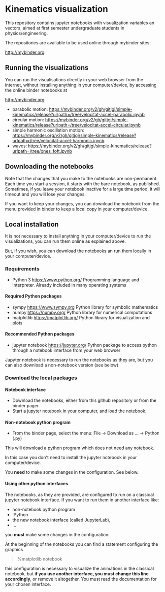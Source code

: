 # Kinematics visualization

This repository contains jupyter notebooks with visualization variables an vectors, aimed at first semester undergraduate students in physics/engineering.

The repositories are available to be used online through mybinder sites:

http://mybinder.org

## Running the visualizations

You can run the visualisations directly in your web browser from the internet, without installing anything in your computer/device, by accessing the online binder notebooks at

http://mybinder.org

- parabolic motion: https://mybinder.org/v2/gh/gitjgi/simple-kinematics/release?urlpath=/tree/velocitat-accel-parabolic.ipynb
- circular motion:
https://mybinder.org/v2/gh/gitjgi/simple-kinematics/release?urlpath=/tree/velocitat-accel-circular.ipynb
- simple harmonic oscillation motion: https://mybinder.org/v2/gh/gitjgi/simple-kinematics/release?urlpath=/tree/velocitat-accel-harmonic.ipynb
- waves:
https://mybinder.org/v2/gh/gitjgi/simple-kinematics/release?urlpath=/tree/ones_foft.ipynb

## Downloading the notebooks

Note that the changes that you make to the notebooks are non-permanent.
Each time you start a session, it starts with the bare notebook, as published.
Sometimes, if you leave your notebook inactive for a large time period, it will timeout and you will lose your changes.

If you want to keep your changes, you can download the notebook from the menu provided in binder to keep a local copy in your computer/device.

## Local installation

It is not necessary to install anything in your computer/device to run the visualizations, you can run them online as explained above.

But, if you wish, you can download the notebooks an run them locally in your computer/device.

### Requirements

- Python 3 https://www.python.org/
Programming language and interpreter. Already included in many operating systems

#### Required Python packages

- sympy https://www.sympy.org
Python library for symbolic mathematics
- numpy https://numpy.org/
Python library for numerical computations
- matplotlib https://matplotlib.org/
Python library for visualization and plots

#### Recommended Python packages

- jupyter notebook https://jupyter.org/
Python package to access python through a notebook interface from your web browser

Jupyter notebook is necessary to run the notebooks as they are, but you can also download a non-notebook version (see below)

### Download the local packages

#### Notebook interface

- Download the notebooks, either from this github repository or from the binder pager.
- Start a jupyter notebook in your computer, and load the notebook.

#### Non-notebook python program

- From the binder page, select the menu:
File -> Download as ... -> Python (.py)

This will download a python program which does not need any notebook.

In this case you don't need to install the jupyter notebook in your computer/device.

You **need** to make some changes in the configuration. See below.

#### Using other python interfaces

The notebooks, as they are provided, are configured to run on a classical jupyter notebook interface. If you want to run them in another interface like:
- non-notebook python program
- IPython
- the new notebook interface (called JupyterLab),
- ...

you **must** make some changes in the configuration.

At the beginning of the notebooks you can find a statement configuring the graphics

> %matplotlib notebook

this configuration is necessary to visualize the animations in the classical notebook, but **if you use another interface, you must change this line accordingly**, or remove it altogether. You must read the documentation for your chosen interface.
